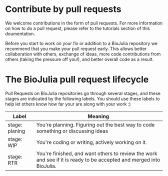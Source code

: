 # Contribute by pull requests

We welcome contributions in the form of pull requests. For more information on how to do a pull request, please refer to the tutorials section of this doumentation.

Before you start to work on your fix or addition to a BioJulia repository we recommend that you make your pull request early. This allows better collaboration with others, exchange of ideas, more code contributions from others (taking the pressure off you!), and better overall code as a result.

# The BioJulia pull request lifecycle
Pull Requests on BioJulia repositories go through several stages, and these stages are indicated by the following labels. You should use these labels to help let others know how far your are along with your work :)

Label          | Meaning
-------------- | -------
stage: planing | You're planning. Figuring out the best way to code something or discussing ideas
stage: WIP     | You're coding or writing, actively working on it. 
stage: RTR     | You're finished, and want others to review the work and see if it is ready to be accepted and merged into BioJulia.


